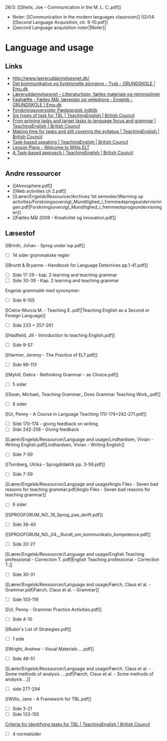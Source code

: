 26/3:
[[Sheils, Joe - Communication in the M. L. C..pdf]]
- Noter: [[Communication in the modern languages classroom]]
02/04:
[[Second Language Acquisition, ch. 9-10.pdf]]
- [[second Language acquisition noter||Noter]]
# Language and usage
## Links
- http://www.laereruddannelsesnet.dk/
-  [Det kommunikative og funktionelle sprogsyn - Tysk - GRUNDSKOLE | Emu.dk](https://emu.dk/grundskole/tysk/det-kommunikative-og-funktionelle-sprogsyn)
- [Læreruddannelsesnet – Litteraturlister, fælles materiale og retningslinjer](https://www.laereruddannelsesnet.dk/)
- [Faghæfte - Fælles Mål, læseplan og vejledning - Engelsk - GRUNDSKOLE | Emu.dk](https://emu.dk/grundskole/engelsk/faghaefte-faelles-maal-laeseplan-og-vejledning?b=t5-t13)
- [Forskningsoversigter Pædagogisk indblik](https://dpu.au.dk/viden/om-paedagogisk-indblik)
- [Six types of task for TBL | TeachingEnglish | British Council](https://www.teachingenglish.org.uk/professional-development/teachers/knowing-subject/articles/six-types-task-tbl)
- [From priming tasks and target tasks to language focus and grammar | TeachingEnglish | British Council](https://www.teachingenglish.org.uk/professional-development/teachers/knowing-subject/articles/priming-tasks-and-target-tasks-language)
- [Making time for tasks and still covering the syllabus | TeachingEnglish | British Council](https://www.teachingenglish.org.uk/professional-development/teachers/planning-lessons-and-courses/articles/making-time-tasks-and-still)
- [Task-based speaking | TeachingEnglish | British Council](https://www.teachingenglish.org.uk/teaching-resources/teaching-adults/activities/intermediate-b1/task-based-speaking)
- [Lesson Plans - Welcome to Willis ELT](http://www.willis-elt.co.uk/lesson-plans-2/)
- [A Task-based approach | TeachingEnglish | British Council](https://www.teachingenglish.org.uk/professional-development/teachers/knowing-subject/articles/task-based-approach)
- 

## Andre ressourcer
-  [[Atmosphere.pdf]]
-  [[Web activities ch 2.pdf]]
- [[Lærer/Engelsk/Ressourcer/Archives 1st semester/Warming up activities/Forskningsoversigt_Mundtlighed_i_fremmedsprogsundervisningen.pdf|Forskningsoversigt_Mundtlighed_i_fremmedsprogsundervisningen]]
- [[Fælles Mål 2009 - Kreativitet og innovation.pdf]]

## Læsestof
[[Brinth, Johan - Sprog under lup.pdf]]
- [ ] 14 sider grammatiske regler

[[Bruntt & Bryanne - Handbook for Language Detectives pp.1-41.pdf]]
- [ ] Side 17-29 - kap. 2 learning and teaching grammar
- [ ] Side 30-39 - Kap. 2 learning and teaching grammar

Engelsk grammatik med synonymer:
- [ ] Side 9-105

[[Celce-Murcia M. - Teaching E..pdf||Teaching English as a Second or Foreign Language]]
- [ ] Side 233 + 257-261

[[Hadfield, Jill - Introduction to teaching English.pdf]]
- [ ] Side 9-57

[[Harmer, Jeremy - The Practice of ELT.pdf]]
- [ ] Side 99-113

[[Myhill, Debra - Rethinking Grammar - as Choice.pdf]]
- [ ] 5 sider

[[Swan, Michael_ Teaching Grammar_ Does Grammar Teaching Work_.pdf]]
- [ ] 8 sider

[[Ur, Penny - A Course in Language Teaching 170-174+242-271.pdf]]
- [ ] Side 170-174 - giving feedback on writing
- [ ] Side 242-258 - Giving feedback

[[Lærer/Engelsk/Ressourcer/Language and usage/Lindhardsen, Vivian - Writing English.pdf|Lindhardsen, Vivian - Writing English]]
- [ ] Side 7-59

[[Tornberg, Ulrika - Sprogdidaktik pp. 3-59.pdf]]
- [ ] Side 7-59

[[Lærer/Engelsk/Ressourcer/Language and usage/Anglo Files - Seven bad reasons for teaching grammar.pdf|Anglo Files - Seven bad reasons for teaching grammar]]
- [ ] 6 sider

[[SPROGFORUM_NO._16_Sprog_paa_skrift.pdf]]
- [ ] Side 36-40

[[SPROGFORUM_NO._04__Rundt_om_kommunikativ_kompetence.pdf]]
- [ ] Side 20-27

[[Lærer/Engelsk/Ressourcer/Language and usage/English Teaching professional - Correction T..pdf|English Teaching professional - Correction T.]]
- [ ] Side 30-31

[[Lærer/Engelsk/Ressourcer/Language and usage/Færch, Claus et al. - Grammar.pdf|Færch, Claus et al. - Grammar]]
- [ ] Side 103-119

[[Ur, Penny - Grammer Practice Activities.pdf]]
- [ ] Side 4-10

[[Rubin's List of Strategies.pdf]]
- [ ] 1 side

[[Wright, Andrew - Visual Materials ....pdf]]
- [ ] Side 48-51

[[Lærer/Engelsk/Ressourcer/Language and usage/Færch, Claus et al. - Some methods of analysis ....pdf|Færch, Claus et al. - Some methods of analysis ...]]
- [ ]  side 277-294

[[Willis, Jane - A Framework for TBL.pdf]]
- [ ] Side 3-21
- [ ] Side 133-155

[Criteria for identifying tasks for TBL | TeachingEnglish | British Council](https://www.teachingenglish.org.uk/professional-development/teachers/knowing-subject/articles/criteria-identifying-tasks-tbl)
- [ ] 4 normalsider
